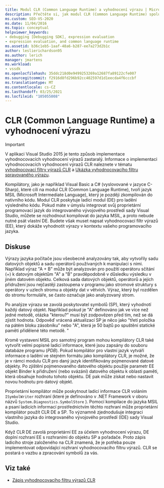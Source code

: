 ```yaml
---
title: Modul CLR (Common Language Runtime) a vyhodnocení výrazu | Microsoft Docs
description: Přečtěte si, jak modul CLR (Common Language Runtime) spolupracuje s ladicím modulem a jak integrovat proprietární programovací jazyk do integrovaného vývojového prostředí sady Visual Studio.
ms.custom: SEO-VS-2020
ms.date: 11/04/2016
ms.topic: conceptual
helpviewer_keywords:
- debugging [Debugging SDK], expression evaluation
- expression evaluation, and common language runtime
ms.assetid: b36c1eb5-1aaf-48a6-b287-ee7a273d2b1c
author: leslierichardson95
ms.author: lerich
manager: jmartens
ms.workload:
- vssdk
ms.openlocfilehash: 35ddc218d0e9499253269a12687fa89122cfe007
ms.sourcegitcommit: f2916d8fd296b92cc402597d1d1eecda4f6cccbf
ms.translationtype: MT
ms.contentlocale: cs-CZ
ms.lasthandoff: 03/25/2021
ms.locfileid: "105055008"
---
```

# <a name="common-language-runtime-and-expression-evaluation"></a>CLR (Common Language Runtime) a vyhodnocení výrazu
> [!IMPORTANT]
> V aplikaci Visual Studio 2015 je tento způsob implementace vyhodnocovacích vyhodnocení výrazů zastaralý. Informace o implementaci vyhodnocovacích vyhodnocení výrazů CLR naleznete v tématu [vyhodnocovací filtry výrazů CLR](https://github.com/Microsoft/ConcordExtensibilitySamples/wiki/CLR-Expression-Evaluators) a [Ukázka vyhodnocovacího filtru spravovaného výrazu](https://github.com/Microsoft/ConcordExtensibilitySamples/wiki/Managed-Expression-Evaluator-Sample).

 Kompilátory, jako je například Visual Basic a C# (vyslovované v jazyce C-Sharp), které cílí na modul CLR (Common Language Runtime), tvoří jazyk MSIL (Microsoft Intermediate Language), který je později zkompilován do nativního kódu. Modul CLR poskytuje ladicí modul (DE) pro ladění výsledného kódu. Pokud máte v úmyslu integrovat svůj proprietární programovací jazyk do integrovaného vývojového prostředí sady Visual Studio, můžete se rozhodnout kompilovat do jazyka MSIL, a proto nebude nutné psát vlastní DE. Budete však muset napsat vyhodnocovací filtr výrazů (EE), který dokáže vyhodnotit výrazy v kontextu vašeho programovacího jazyka.

## <a name="discussion"></a>Diskuse
 Výrazy jazyka počítače jsou všeobecně analyzovány tak, aby vytvořily sadu datových objektů a sadu operátorů používaných k manipulaci s nimi. Například výraz "A + B" může být analyzován pro použití operátoru sčítání (+) k datovým objektům "A" a "B" pravděpodobně v důsledku výsledku v jiném datovém objektu. Celková sada datových objektů, operátorů a jejich přidružení jsou nejčastěji zastoupena v programu jako stromové struktury s operátory v uzlech stromu a objekty dat v větvích. Výraz, který byl rozdělen do stromu formuláře, se často označuje jako analyzovaný strom.

 Po analýze výrazu se zavolá poskytovatel symbolů (SP), který vyhodnotí každý datový objekt. Například pokud je "A" definováno jak ve více než jedné metodě, otázka "kterou?" musí být zodpovězen před tím, než se dá zjistit hodnota. Odpověď vrácená aktualizací SP je něco jako "třetí položka na pátém bloku zásobníku" nebo "A", která je 50 bajtů po spuštění statické paměti přidělené této metodě. "

 Kromě vystavení MSIL pro samotný program mohou kompilátory CLR také vytvořit velmi popisné ladicí informace, které jsou zapsány do souboru databáze programu (*PDB*). Pokud kompilátor pro vlastní jazyk vytváří informace o ladění ve stejném formátu jako kompilátory CLR, je možné, že je v rámci modulu CLR pro daný jazyk identifikovány pojmenované datové objekty. Po zjištění pojmenovaného datového objektu použije parametr EE objekt Binder k přidružení (nebo svázání) datového objektu k oblasti paměti, která obsahuje hodnotu tohoto objektu. DE pak může získat nebo nastavit novou hodnotu pro datový objekt.

 Proprietární kompilátor může poskytnout ladicí informace CLR voláním `ISymbolWriter` rozhraní (které je definováno v .NET Framework v oboru názvů `System.Diagnostics.SymbolStore` ). Pomocí kompilace do jazyka MSIL a psaní ladicích informací prostřednictvím těchto rozhraní může proprietární kompilátor použít CLR DE a SP. To významně zjednodušuje integraci vlastního jazyka do integrovaného vývojového prostředí (IDE) sady Visual Studio.

 Když CLR DE zavolá proprietární EE za účelem vyhodnocení výrazu, DE doplní rozhraní EE s rozhraními do objektu SP a pořadače. Proto zápis ladicího stroje založeného na CLR znamená, že je potřeba pouze implementovat odpovídající rozhraní vyhodnocovacího filtru výrazů. CLR se postará o vazbu a zpracování symbolů za vás.

## <a name="see-also"></a>Viz také
- [Zápis vyhodnocovacího filtru výrazů CLR](../../extensibility/debugger/writing-a-common-language-runtime-expression-evaluator.md)
